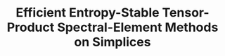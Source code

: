 ---
layout: default
title: Efficient Entropy-Stable Tensor-Product Spectral-Element Methods on Simplices
publication: European Congress on Computational Methods in Applied Sciences and Engineering
location: Lisbon, Portugal
year: 2024
link: <a href="https://eccomas2024.org/event/contribution/4810566f-96da-11ee-8a2d-000c29ddfc0c"><i class="fas fa-link"></i>abstract</a>
list_order: 5
---